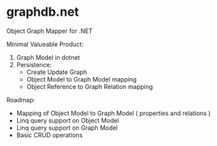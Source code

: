 # graphdb.net
Object Graph Mapper for .NET

Minimal Valueable Product:
1. Graph Model in dotnet
2. Persistence:
   * Create Update Graph
   * Object Model to Graph Model mapping
   * Object Reference to Graph Relation mapping

Roadmap:
- Mapping of Object Model to Graph Model ( properties and relations )
- Linq query support on Object Model
- Linq query support on Graph Model
- Basic CRUD operations

